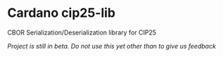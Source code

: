 # Cardano cip25-lib

CBOR Serialization/Deserialization library for CIP25

*Project is still in beta. Do not use this yet other than to give us feedback*
